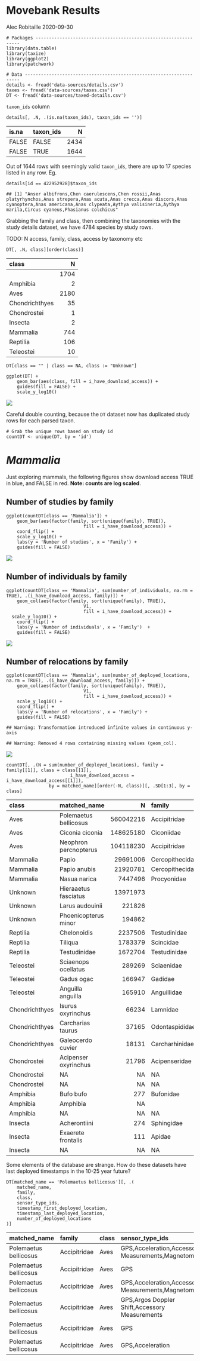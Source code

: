 Movebank Results
================
Alec Robitaille
2020-09-30

    # Packages ----------------------------------------------------------------
    library(data.table)
    library(taxize)
    library(ggplot2)
    library(patchwork)

    # Data --------------------------------------------------------------------
    details <- fread('data-sources/details.csv')
    taxes <- fread('data-sources/taxes.csv')
    DT <- fread('data-sources/taxed-details.csv')

`taxon_ids` column

    details[, .N, .(is.na(taxon_ids), taxon_ids == '')]

<div class="kable-table">

| is.na | taxon\_ids |    N |
|:------|:-----------|-----:|
| FALSE | FALSE      | 2434 |
| FALSE | TRUE       | 1644 |

</div>

Out of 1644 rows with seemingly valid `taxon_ids`, there are up to 17
species listed in any row. Eg.

    details[id == 422952928]$taxon_ids

    ## [1] "Anser albifrons,Chen caerulescens,Chen rossii,Anas platyrhynchos,Anas strepera,Anas acuta,Anas crecca,Anas discors,Anas cyanoptera,Anas americana,Anas clypeata,Aythya valisineria,Aythya marila,Circus cyaneus,Phasianus colchicus"

Grabbing the family and class, then combining the taxonomies with the
study details dataset, we have 4784 species by study rows.

TODO: N access, family, class, access by taxonomy etc

    DT[, .N, class][order(class)]

<div class="kable-table">

| class          |    N |
|:---------------|-----:|
|                | 1704 |
| Amphibia       |    2 |
| Aves           | 2180 |
| Chondrichthyes |   35 |
| Chondrostei    |    1 |
| Insecta        |    2 |
| Mammalia       |  744 |
| Reptilia       |  106 |
| Teleostei      |   10 |

</div>

    DT[class == "" | class == NA, class := "Unknown"]

    ggplot(DT) + 
        geom_bar(aes(class, fill = i_have_download_access)) +
        guides(fill = FALSE) +
        scale_y_log10()

![](movebank-results_files/figure-gfm/class-1.png)<!-- -->

Careful double counting, because the `DT` dataset now has duplicated
study rows for each parsed taxon.

    # Grab the unique rows based on study id
    countDT <- unique(DT, by = 'id')

*Mammalia*
==========

Just exploring mammals, the following figures show download access TRUE
in blue, and FALSE in red. **Note: counts are log scaled**.

Number of studies by family
---------------------------

    ggplot(countDT[class == 'Mammalia']) + 
        geom_bar(aes(factor(family, sort(unique(family), TRUE)),
                                 fill = i_have_download_access)) +
        coord_flip() +
        scale_y_log10() +
        labs(y = 'Number of studies', x = 'Family') +
        guides(fill = FALSE)

![](movebank-results_files/figure-gfm/studies-1.png)<!-- -->

Number of individuals by family
-------------------------------

    ggplot(countDT[class == 'Mammalia', sum(number_of_individuals, na.rm = TRUE), .(i_have_download_access, family)]) + 
        geom_col(aes(factor(family, sort(unique(family), TRUE)),
                                 V1,
                                 fill = i_have_download_access)) +
      scale_y_log10() +
        coord_flip() +
        labs(y = 'Number of individuals', x = 'Family')  +
        guides(fill = FALSE)

![](movebank-results_files/figure-gfm/numbids-1.png)<!-- -->

Number of relocations by family
-------------------------------

    ggplot(countDT[class == 'Mammalia', sum(number_of_deployed_locations, na.rm = TRUE), .(i_have_download_access, family)]) + 
        geom_col(aes(factor(family, sort(unique(family), TRUE)),
                                 V1,
                                 fill = i_have_download_access)) +
        scale_y_log10() +
        coord_flip() +
        labs(y = 'Number of relocations', x = 'Family') +
        guides(fill = FALSE)

    ## Warning: Transformation introduced infinite values in continuous y-axis

    ## Warning: Removed 4 rows containing missing values (geom_col).

![](movebank-results_files/figure-gfm/numblobs-1.png)<!-- -->

    countDT[, .(N = sum(number_of_deployed_locations), family = family[[1]], class = class[[1]],
                            i_have_download_access = i_have_download_access[[1]]), 
                    by = matched_name][order(-N, class)][, .SD[1:3], by = class]

<div class="kable-table">

| class          | matched\_name         |         N | family          | i\_have\_download\_access |
|:---------------|:----------------------|----------:|:----------------|:--------------------------|
| Aves           | Polemaetus bellicosus | 560042216 | Accipitridae    | FALSE                     |
| Aves           | Ciconia ciconia       | 148625180 | Ciconiidae      | FALSE                     |
| Aves           | Neophron percnopterus | 104118230 | Accipitridae    | FALSE                     |
| Mammalia       | Papio                 |  29691006 | Cercopithecidae | FALSE                     |
| Mammalia       | Papio anubis          |  21920781 | Cercopithecidae | FALSE                     |
| Mammalia       | Nasua narica          |   7447496 | Procyonidae     | TRUE                      |
| Unknown        | Hieraaetus fasciatus  |  13971973 |                 | FALSE                     |
| Unknown        | Larus audouinii       |    221826 |                 | FALSE                     |
| Unknown        | Phoenicopterus minor  |    194862 |                 | FALSE                     |
| Reptilia       | Chelonoidis           |   2237506 | Testudinidae    | TRUE                      |
| Reptilia       | Tiliqua               |   1783379 | Scincidae       | FALSE                     |
| Reptilia       | Testudinidae          |   1672704 | Testudinidae    | FALSE                     |
| Teleostei      | Sciaenops ocellatus   |    289269 | Sciaenidae      | FALSE                     |
| Teleostei      | Gadus ogac            |    166947 | Gadidae         | FALSE                     |
| Teleostei      | Anguilla anguilla     |    165910 | Anguillidae     | FALSE                     |
| Chondrichthyes | Isurus oxyrinchus     |     66234 | Lamnidae        | FALSE                     |
| Chondrichthyes | Carcharias taurus     |     37165 | Odontaspididae  | FALSE                     |
| Chondrichthyes | Galeocerdo cuvier     |     18131 | Carcharhinidae  | FALSE                     |
| Chondrostei    | Acipenser oxyrinchus  |     21796 | Acipenseridae   | FALSE                     |
| Chondrostei    | NA                    |        NA | NA              | NA                        |
| Chondrostei    | NA                    |        NA | NA              | NA                        |
| Amphibia       | Bufo bufo             |       277 | Bufonidae       | TRUE                      |
| Amphibia       | Amphibia              |        NA |                 | FALSE                     |
| Amphibia       | NA                    |        NA | NA              | NA                        |
| Insecta        | Acherontiini          |       274 | Sphingidae      | FALSE                     |
| Insecta        | Exaerete frontalis    |       111 | Apidae          | TRUE                      |
| Insecta        | NA                    |        NA | NA              | NA                        |

</div>

Some elements of the database are strange. How do these datasets have
last deployed timestamps in the 10-25 year future?

    DT[matched_name == 'Polemaetus bellicosus'][, .(
        matched_name,
        family,
        class,
        sensor_type_ids,
        timestamp_first_deployed_location,
        timestamp_last_deployed_location,
        number_of_deployed_locations
    )]

<div class="kable-table">

| matched\_name         | family       | class | sensor\_type\_ids                                    | timestamp\_first\_deployed\_location | timestamp\_last\_deployed\_location | number\_of\_deployed\_locations |
|:----------------------|:-------------|:------|:-----------------------------------------------------|:-------------------------------------|:------------------------------------|--------------------------------:|
| Polemaetus bellicosus | Accipitridae | Aves  | GPS,Acceleration,Accessory Measurements,Magnetometer | 2016-07-14 04:00:43.000              | 2047-08-20 08:33:16.000             |                        21629202 |
| Polemaetus bellicosus | Accipitridae | Aves  | GPS                                                  | 2020-03-04 22:00:34.000              | 2020-09-25 20:05:30.000             |                           26175 |
| Polemaetus bellicosus | Accipitridae | Aves  | GPS,Acceleration,Accessory Measurements,Magnetometer | 2019-10-09 00:19:06.000              | 2032-02-14 23:52:59.000             |                          185628 |
| Polemaetus bellicosus | Accipitridae | Aves  | GPS,Argos Doppler Shift,Accessory Measurements       | 2013-07-30 17:00:00.000              | 2020-08-11 17:51:37.000             |                           95681 |
| Polemaetus bellicosus | Accipitridae | Aves  | GPS                                                  | 2013-07-30 17:00:00.000              | 2016-09-21 06:00:00.000             |                           44285 |
| Polemaetus bellicosus | Accipitridae | Aves  | GPS,Acceleration                                     | 2016-09-08 07:56:44.000              | 2032-01-07 03:10:07.000             |                       559690447 |

</div>
